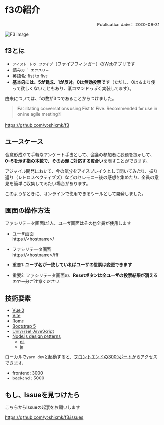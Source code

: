 # f3の紹介

<div style="text-align: right;">
Publication date： 2020-09-21
</div>

![F3 image](https://github.com/yoshixmk/f3/blob/master/screenshot.png?raw=true)

## f3とは
- `フィスト トゥ ファイブ`（ファイブフィンガー）のWebアプリです
- 読み方： `エフスリー`
- 英語名: fist to five
- **基本的には、5が賛成、1が反対。0は無効投票です**（ただし、0はあまり使って欲しくないこともあり、裏コマンドっぽく実装してます）。

由来については、fの数が3つであることからつけました。
> **F**acilitating conversations using **F**ist to **F**ive.
Recommended for use in online agile meeting🃏

<https://github.com/yoshixmk/f3>


## ユースケース
合意形成やて手軽なアンケート手法として、会議の参加者にお題を提示して、**0~5を示す指の本数で、そのお題に対応する度合い**を表すことができます。

アジャイル開発において、今の気分をアイスブレイクとして聞いてみたり、振り返り（レトロスペクティブズ）などのセレモニー後の感想を集めたり、全員の意見を簡単に収集してみたい場合があります。  

このようなときに、オンラインで使用できるツールとして開発しました。

## 画面の操作方法
ファシリテータ画面は1人、ユーザ画面はその他全員が使用します
- ユーザ画面  
https://\<hostname\>/  
- ファシリテータ画面  
https://\<hostname\>/fff  

- 重要1: **ユーザ名が一致していればユーザの投票は変更できます**  
- 重要2: ファシリテータ画面の、**Resetボタンは全ユーザの投票結果が消える**ので十分ご注意ください

## 技術要素
- [Vue 3](https://github.com/vuejs/vue-next)
- [Vite](https://github.com/vitejs/vite)
- [Rome](https://romefrontend.dev/)
- [Bootstrap 5](https://v5.getbootstrap.jp/)
- [Universal JavaScript](https://cdb.reacttraining.com/universal-javascript-4761051b7ae9#.d39eaqcjp)
- [Node.js design patterns](https://github.com/PacktPublishing/Node.js_Design_Patterns_Second_Edition_Code)
  - [en](https://www.amazon.co.jp/Node-Js-Design-Patterns-Mario-Casciaro/dp/1785885588)
  - [ja](https://www.oreilly.co.jp/books/9784873118734/)

ローカルで`yarn dev`と起動すると、[フロントエンドの3000ポート](http://localhost:3000)からアクセスできます。
- frontend: 3000
- backend : 5000

## もし、Issueを見つけたら
こちらからIssueの起票をお願いします

<https://github.com/yoshixmk/f3/issues>
